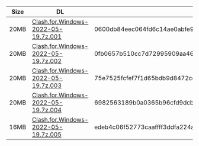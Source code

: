 |    Size   |     DL  | sha512sum |
|  ---  |  ---  |  ---  |
| 20MB | [Clash.for.Windows-2022-05-19.7z.001](https://cdn.jsdelivr.net/gh/appleians/cfw_intel@main/Clash.for.Windows-2022-05-19.7z.001) | 0600db84eec064fd6c14ae0abfe958daa3954d2f86e2f16f3391fe7b067aa6a4c09a364e65e530f740c93ca4ee3c5bf50e7e4e4d79403224222c6be25c1d1c92 |
| 20MB | [Clash.for.Windows-2022-05-19.7z.002](https://cdn.jsdelivr.net/gh/appleians/cfw_intel@main/Clash.for.Windows-2022-05-19.7z.002) | 0fb0657b510cc7d72995909aa4673005cdd386be76d8d6a330d23df43765ffd34aba3c045031a189994a757e2c6acdce9b3cdadfaec88ffb78574efcf302eae5 |
| 20MB | [Clash.for.Windows-2022-05-19.7z.003](https://cdn.jsdelivr.net/gh/appleians/cfw_intel@main/Clash.for.Windows-2022-05-19.7z.003) | 75e7525fcfef7f1d65bdb9d8472cddb3161db8f6b8f46b44228490a88e9e762e6cd74b0c2ec212e974f257ba5d05cea25eb60997de3d495b181e0ab79b53d7b7 |
| 20MB | [Clash.for.Windows-2022-05-19.7z.004](https://cdn.jsdelivr.net/gh/appleians/cfw_intel@main/Clash.for.Windows-2022-05-19.7z.004) | 6982563189b0a0365b96cfd9dcbb10007f7dbdc30a600fc4ca52da983462bd97d6acf032d4eda391338de684e58b5d64e95be726b629323afbb2c7bce9252c27 |
| 16MB | [Clash.for.Windows-2022-05-19.7z.005](https://cdn.jsdelivr.net/gh/appleians/cfw_intel@main/Clash.for.Windows-2022-05-19.7z.005) | edeb4c06f52773caaffff3ddfa224ad342e9f02b0174b0b4c422fdfdc0573ee4edda8e4dbc6ebe5474d1cacd12f79959746324751035288e4fc2e198ef5f4608 |
